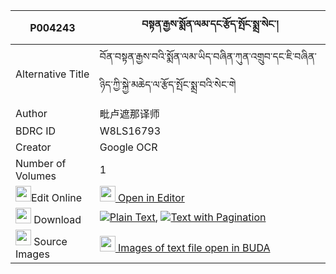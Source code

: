 |P004243|བསྟན་རྒྱས་སྨོན་ལམ་དང་རྩོད་སྤོང་སྨྲ་སེང་། 
| --- | --- 
|Alternative Title |བོན་བསྟན་རྒྱས་བའི་སྨོན་ལམ་ཡིད་བཞིན་ཀུན་འགྲུབ་དང་ཇི་བཞིན་ཉིད་ཀྱི་སྐྱེ་མཆེད་ལ་རྩོད་སྤོང་སྨྲ་བའི་སེང་གེ
|Author| 毗卢遮那译师
|BDRC ID | W8LS16793
|Creator | Google OCR
|Number of Volumes| 1
|<img width="25" src="https://img.icons8.com/color/25/000000/edit-property.png">Edit Online| [<img width="25" src="https://avatars.githubusercontent.com/u/45091458?s=200&v=4"> Open in Editor](http://editor.openpecha.org/P004243)
|<img width="25" src="https://img.icons8.com/fluent/48/000000/download-2.png"/>  Download | [![](https://img.icons8.com/color/20/000000/txt.png)Plain Text](https://github.com/Openpecha/P004243/releases/download/v1/ten_gye_monlam_dang_tso_pong_m_plain_P004243.zip), [![](https://img.icons8.com/color/20/000000/txt.png)Text with Pagination](https://github.com/Openpecha/P004243/releases/download/v1/ten_gye_monlam_dang_tso_pong_m_pages_P004243.zip)
|<img width="25" src="https://img.icons8.com/plasticine/100/000000/pictures-folder.png"/>  Source Images | [<img width="25" src="https://library.bdrc.io/icons/BUDA-small.svg"> Images of text file open in BUDA](https://library.bdrc.io/show/bdr:W8LS16793)